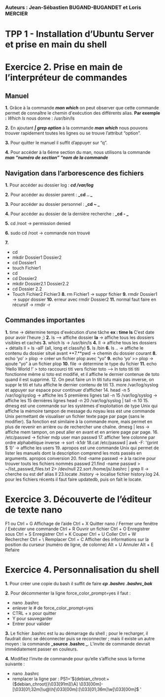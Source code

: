 ### Auteurs : Jean-Sébastien BUGAND-BUGANDET et Loris MERCIER
# TPP 1 - Installation d’Ubuntu Server et prise en main du shell

# Exercice 2. Prise en main de l’interpréteur de commandes
## Manuel
**1.** Grâce à la commande **_man which_** on peut observer que cette commande permet de connaître le chemin d'exécution des différents alias. 
**Par exemple :** _Which ls_ nous donne : /usr/bin/ls

**2.** En ajoutant **_| grep option_** à la commande **_man which_** nous pouvons trouver rapidement toutes les lignes ou se trouve l’attribut “option”.

**3.** Pour quitter le manuel il suffit d’appuyer sur “q”.

**4.** Pour accéder à la 6éme section du man, nous utilisons la commande  **_man “numéro de section” “nom de la commande_**

## Navigation dans l’arborescence des fichiers
**1.** Pour accéder au dossier log : **_cd /var/log_**

**2.** Pour accéder au dossier parent : **_cd .. _**

**3.** Pour accéder au dossier personnel : **_cd ~ _**

**4.** Pour accéder au dossier de la dernière recherche : **_cd - _**

**5.** cd /root → permission denied

**6.** sudo cd /root → commande non trouvé

**7.** 
* cd
* mkdir Dossier1 Dossier2
* cd Dossier1
* touch Fichier1
* cd
* cd Dossier2
* mkdir Dossier2.1 Dossier2.2
* cd Dossier 2.2
* Touch Fichier2 Fichier3
**8.** rm Fichier1 → suppr fichier
**9.** rmdir Dossier1 → suppr dossier
**10.** erreur avec rmdir Dossier2
**11.** normal faut faire en récursif → rmdir -r

## Commandes importantes
**1.** time → détermine temps d'exécution d’une tâche
**ex : time ls**
C’est date pour avoir l’heure ;)
**2.** ls --> affiche dossier
**la**  → affiche tous les dossiers visibles et cachés
**3.** which ls → /usr/bin/ls
**4.** ll → affiche tous les dossiers + détails
ll = ls -alF (all, long et classify)
**5.** ls /bin
**6.** ls .. → affiche le contenu du dossier situé avant
**7.**pwd → chemin du dossier courant
**8.** echo ‘yo’ > plop → créer un fichier plop avec “yo”
**9.** echo ‘yo’ >> plop → ajoute “yo” à un fichier plop
**10.** file → détermine le type du fichier
**11.** echo ‘Hello World !’ > toto
raccourci titi vers fichier toto --> ln toto titi
titi fonctionne même si toto est modifié, et il affiche le dernier contenue de toto quand il est supprimé.
12. On peut faire un ln titi tutu mais pas inverse, on suppr le titi et tutu affiche le dernier contenu de titi
13. more /var/log/syslog
et appuyer sur espace pour continuer d’afficher
14. head -n 5 /var/log/syslog → affiche les 5 premières lignes
tail -n 15 /var/log/syslog → affiche les 15 dernières lignes
head -n 20 /var/log/syslog | tail -n 10
15. dmesg est une commande sur les systèmes d'exploitation de type Unix qui affiche la mémoire tampon de message du noyau
less est une commande Unix permettant de visualiser un fichier texte page par page (sans le modifier). Sa fonction est similaire à la commande more, mais permet en plus de revenir en arrière ou de rechercher une chaîne.
dmesg  | less → affiche mem tampon, on peut aller en avant et en arriere page par page.
16. /etc/passwd → fichier mdp user
man passwd
17. afficher 1ere colonne par ordre alphabétique inverse → sort -k1dr
18.cat /etc/passwd | awk -F: '{print $ 1}' → affiche les users
19. apropos est une commande Unix qui permet de lister les manuels dont la description comprend les mots passés en arguments.
apropos conversion 
20. find -name passwd → à la racine pour trouver touts les fichiers nommés passwd
21.find -name passwd > ~/list_passwd_files.txt 2> /dev/null
22.sort /home/js/.bashrc | grep ll → cherche ou est def alias ll
23.locate .history → localise fichier history.log
24. pour les fichiers récents il faut faire updatedb, puis on fait le locate.




# Exercice 3. Découverte de l’éditeur de texte nano

F1 ou Ctrl + G Affichage de l’aide 
Ctrl + X Quitter nano / Fermer une fenêtre / Exécuter une commande Ctrl + R Ouvrir un fichier 
Ctrl + O Enregistrer sous 
Ctrl + S Enregistrer 
Ctrl + K Couper 
Ctrl + U Coller 
Ctrl + W Rechercher 
Ctrl + \ Remplacer 
Ctrl + C Afficher des informations sur la position du curseur (numéro de ligne, de colonne) 
Alt + U Annuler 
Alt + E Refaire 

# Exercice 4. Personnalisation du shell

**1.** Pour créer une copie du bash il suffit de faire **_cp .bashrc .bashrc_bak_**

**2.** Pour décommenter la ligne force_color_prompt=yes il faut : 
* nano .bashrc
* enlever le # de force_color_prompt=yes
* CTRL + x pour quitter 
* Y pour sauvegarder
* Entrer pour valider 

**3.** Le fichier .bashrc est lu au démarrage du shell ; pour le recharger, il faudrait donc se déconnecter puis se reconnecter ; mais il existe un autre moyen : la commande  **_source .bashrc _**. L’invite de commande devrait immédiatement passer en couleurs.

**4.** Modifiez l’invite de commande pour qu’elle s’affiche sous la forme suivante :
* nano .bashrc
* remplacer la ligne par :
PS1='${debian_chroot:+($debian_chroot)}\033[91m\][\A] \033[00m\]- \[\033[01;32m\]\u@\h\[\033[00m\]:\[\033[01;36m\]\w\[\033[00m\]\$ '


